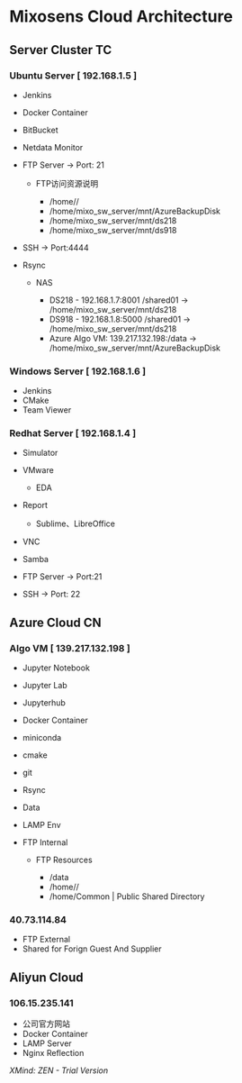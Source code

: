 # Mixosens Cloud Architecture

## Server Cluster TC

### Ubuntu Server [ 192.168.1.5 ] 

- Jenkins 
- Docker Container
- BitBucket
- Netdata Monitor
- FTP Server -> Port: 21

	- FTP访问资源说明

		- /home/<Account>/<Resources>
		- /home/mixo_sw_server/mnt/AzureBackupDisk
		- /home/mixo_sw_server/mnt/ds218
		- /home/mixo_sw_server/mnt/ds918

- SSH -> Port:4444
- Rsync

	- NAS

		- DS218 - 192.168.1.7:8001 /shared01 -> /home/mixo_sw_server/mnt/ds218
		- DS918 - 192.168.1.8:5000 /shared01 -> /home/mixo_sw_server/mnt/ds218
		- Azure AIgo VM: 139.217.132.198:/data -> /home/mixo_sw_server/mnt/AzureBackupDisk 

### Windows Server [ 192.168.1.6 ]

- Jenkins
- CMake
- Team Viewer

### Redhat Server [ 192.168.1.4 ]

- Simulator
- VMware 

	- EDA

- Report

	- Sublime、LibreOffice

- VNC
- Samba
- FTP Server -> Port:21
- SSH -> Port: 22

## Azure Cloud CN

### AIgo VM [ 139.217.132.198 ]

- Jupyter Notebook
- Jupyter Lab
- Jupyterhub
- Docker Container
- miniconda
- cmake
- git
- Rsync
- Data
- LAMP Env
- FTP Internal

	- FTP Resources

		- /data
		- /home/<Account>/<Resources>
		- /home/Common | Public Shared Directory

###  40.73.114.84

- FTP External
- Shared for Forign Guest And Supplier

## Aliyun Cloud

### 106.15.235.141

- 公司官方网站
- Docker Container 
- LAMP Server
- Nginx Reflection

*XMind: ZEN - Trial Version*